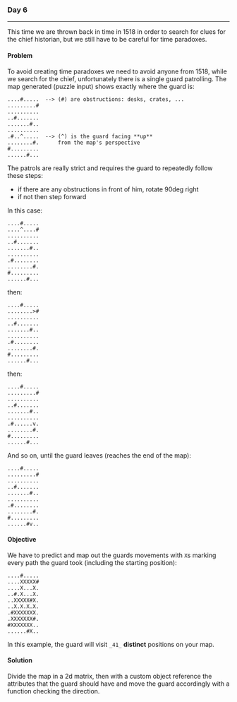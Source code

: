 ### Day 6
---
This time we are thrown back in time in 1518 in order to search for clues for the chief historian, but we still have to be careful for time paradoxes.
#### Problem
To avoid creating time paradoxes we need to avoid anyone from 1518, while we search for the chief, unfortunately there is a single guard patrolling. The map generated (puzzle input) shows exactly where the guard is:

```
....#.....  --> (#) are obstructions: desks, crates, ... 
.........#
..........
..#.......
.......#..
..........
.#..^.....  --> (^) is the guard facing **up** 
........#.      from the map's perspective
#.........
......#...
```

The patrols are really strict and requires the guard to repeatedly follow these steps:
- if there are any obstructions in front of him, rotate 90deg right
- if not then step forward

In this case:

```
....#.....
....^....#
..........
..#.......
.......#..
..........
.#........
........#.
#.........
......#...
```

then:

```
....#.....
........>#
..........
..#.......
.......#..
..........
.#........
........#.
#.........
......#...
```

then:

```
....#.....
.........#
..........
..#.......
.......#..
..........
.#......v.
........#.
#.........
......#...
```

And so on, until the guard leaves (reaches the end of the map): 

```
....#.....
.........#
..........
..#.......
.......#..
..........
.#........
........#.
#.........
......#v..
```
#### Objective
We have to predict and map out the guards movements with `X`s marking every path the guard took (including the starting position):

```
....#.....
....XXXXX#
....X...X.
..#.X...X.
..XXXXX#X.
..X.X.X.X.
.#XXXXXXX.
.XXXXXXX#.
#XXXXXXX..
......#X..
```

In this example, the guard will visit `_41_` **distinct** positions on your map.
#### Solution
Divide the map in a 2d matrix, then with a custom object reference the attributes that the guard should have and move the guard accordingly with a function checking the direction.